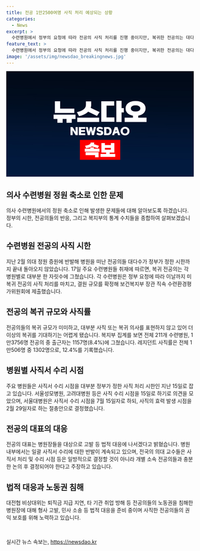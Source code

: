 ```yaml
---
title: 전공 1만2500여명 사직 처리 예상되는 상황
categories:
  - News
excerpt: >
  수련병원에서 정부의 요청에 따라 전공의 사직 처리를 진행 중이지만, 복귀한 전공의는 대다수가 아니며 레지던트 사직률이 높게 나타나고 있다. 각 수련병원은 결원 규모를 확정하기 위해 미복귀 전공의의 사직서를 처리하고 있으며, 일부 병원은 법적 대응을 예고하고 있다. 이에 대한 반발도 있으며, 교수들은 개별적인 논의가 필요하다고 주장하고 있다.
feature_text: >
  수련병원에서 정부의 요청에 따라 전공의 사직 처리를 진행 중이지만, 복귀한 전공의는 대다수가 아니며 레지던트 사직률이 높게 나타나고 있다. 각 수련병원은 결원 규모를 확정하기 위해 미복귀 전공의의 사직서를 처리하고 있으며, 일부 병원은 법적 대응을 예고하고 있다. 이에 대한 반발도 있으며, 교수들은 개별적인 논의가 필요하다고 주장하고 있다.
image: '/assets/img/newsdao_breakingnews.jpg'
---
```


<p><img src="/assets/img/newsdao_breakingnews.jpg" alt="pcversion 속보" /></p>

<h2>의사 수련병원 정원 축소로 인한 문제</h2>

<p data-ke-size="size16">의사 수련병원에서의 정원 축소로 인해 발생한 문제들에 대해 알아보도록 하겠습니다. 정부의 시한, 전공의들의 반응, 그리고 복지부의 통계 수치들을 종합하여 살펴보겠습니다.</p>

<h2>수련병원 전공의 사직 시한</h2>

<p data-ke-size="size16">지난 2월 의대 정원 증원에 반발해 병원을 떠난 전공의들 대다수가 정부가 정한 시한까지 끝내 돌아오지 않았습니다. 17일 주요 수련병원들 취재에 따르면, 복귀 전공의는 각 병원별로 대부분 한 자릿수에 그쳤습니다. 각 수련병원은 정부 요청에 따라 이날까지 미복귀 전공의 사직 처리를 마치고, 결원 규모를 확정해 보건복지부 장관 직속 수련환경평가위원회에 제출했습니다.</p>

<h2>전공의 복귀 규모와 사직률</h2>

<p data-ke-size="size16">전공의들의 복귀 규모가 미미하고, 대부분 사직 또는 복귀 의사를 표현하지 않고 있어 더 이상의 복귀를 기대하기는 어렵게 됐습니다. 복지부 집계를 보면 전체 211개 수련병원, 1만3756명 전공의 중 출근자는 1157명(8.4%)에 그쳤습니다. 레지던트 사직률은 전체 1만506명 중 1302명으로, 12.4%를 기록했습니다.</p>

<h2>병원별 사직서 수리 시점</h2>

<p data-ke-size="size16">주요 병원들은 사직서 수리 시점을 대부분 정부가 정한 사직 처리 시한인 지난 15일로 잡고 있습니다. 서울성모병원, 고려대병원 등은 사직 수리 시점을 15일로 하기로 의견을 모았으며, 서울대병원은 사직서 수리 시점을 7월 15일자로 하되, 사직의 효력 발생 시점을 2월 29일자로 하는 절충안으로 결정했습니다.</p>

<h2>전공의 대표의 대응</h2>

<p data-ke-size="size16">전공의 대표는 병원장들을 대상으로 고발 등 법적 대응에 나서겠다고 밝혔습니다. 병원 내부에서는 일괄 사직서 수리에 대한 반발이 계속되고 있으며, 전국의 의대 교수들은 사직서 처리 및 수리 시점 등은 일방적으로 결정할 것이 아니라 개별 소속 전공의들과 충분한 논의 후 결정되어야 한다고 주장하고 있습니다.</p>

<h2>법적 대응과 노동권 침해</h2>

<p data-ke-size="size16">대전협 비상대위는 퇴직금 지급 지연, 타 기관 취업 방해 등 전공의들의 노동권을 침해한 병원장에 대해 형사 고발, 민사 소송 등 법적 대응을 준비 중이며 사직한 전공의들의 권익 보호를 위해 노력하고 있습니다.</p>

<p data-ke-size="size16">&nbsp;</p>
실시간 뉴스 속보는, <a href="https://newsdao.kr" rel="dofollow">https://newsdao.kr</a>


